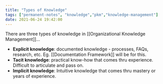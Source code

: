 ```yaml
---
title: "Types of Knowledge"
tags: ["permanent-notes", "knowledge","pkm","knowledge-management"]
date: 2021-06-24 19:42:00
---
```


There are three types of knowledge in [[Organizational Knowledge Management]]...

- **Explicit knowledge**: documented knowledge - processes, FAQs, research, etc. Eg. [[Documentation Framework]] will be for this.
- **Tacit knowledge**: practical know-how that comes thru experience. Difficult to articulate and pass on.
- **Implicit knowledge**: Intuitive knowledge that comes thru mastery or years of experience.